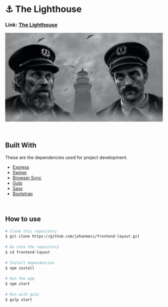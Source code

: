 # ⚓ **The Lighthouse**

### Link: <a href="https://johanfrontendtm.herokuapp.com" target="_blank">The Lighthouse</a>

![frontend test](public/img/img_slide_1.jpg 'img frontend test')

</br>

## **Built With**

These are the dependencies used for project development.

* <a href="https://www.npmjs.com/package/express" target="_blank">Express</a>
* <a href="https://swiperjs.com" target="_blank">Swiper</a>
* <a href="https://browsersync.io" target="_blank">Browser Sync</a>
* <a href="https://gulpjs.com" target="_blank">Gulp</a>
* <a href="https://sass-lang.com" target="_blank">Sass</a>
* <a href="https://getbootstrap.com" target="_blank">Bootstrap</a>

</br>

## **How to use**

```bash
# Clone this repository
$ git clone https://github.com/johanmeci/frontend-layout.git

# Go into the repository
$ cd frontend-layout

# Install dependencies
$ npm install

# Run the app
$ npm start

# Run with gulp
$ gulp start
```